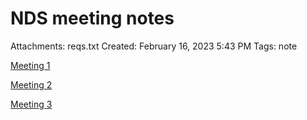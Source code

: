 # NDS meeting notes

Attachments: reqs.txt
Created: February 16, 2023 5:43 PM
Tags: note

[Meeting 1](NDS%20meeting%20notes/Meeting%201.md)

[Meeting 2](NDS%20meeting%20notes/Meeting%202.md)

[Meeting 3](NDS%20meeting%20notes/Meeting%203.md)
